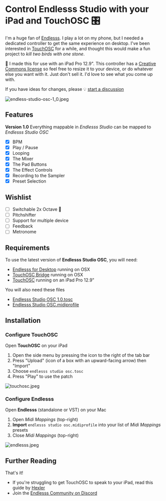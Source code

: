# Control **Endlesss Studio** with your iPad and TouchOSC :control_knobs:

I'm a huge fan of [Endlesss](https://endlesss.fm). I play a lot on my phone, but I needed a dedicated controller to get the same experience on desktop. I've been interested in [TouchOSC](https://hexler.net/touchosc) for a while, and thought this would make a fun project to *kill two birds with one stone*.

:no_mobile_phones: I made this for use with an iPad Pro 12.9". This controller has a [Creative Commons license](https://github.com/renderghost/endlesss-studio-osc/blob/main/LICENSE) so feel free to resize it to your device, or do whatever else you want with it. Just don't sell it. I'd love to see what you come up with.

If you have ideas for changes, please :bulb: [start a discussion](https://github.com/renderghost/endlesss-studio-osc/discussions)

![endless-studio-osc-1_0.jpeg](https://github.com/renderghost/endlesss-studio-osc/blob/main/endless-studio-osc-1_0.jpeg)

## Features

**Version 1.0**
Everything mappable in *Endlesss Studio* can be mapped to *Endlesss Studio OSC*

- [x] BPM
- [x] Play / Pause
- [x] Looping
- [x] The Mixer
- [x] The Pad Buttons
- [x] The Effect Controls
- [x] Recording to the Sampler
- [x] Preset Selection

## Wishlist
- [ ] Switchable 2x Octave 🎹
- [ ] Pitchshifter
- [ ] Support for multiple device
- [ ] Feedback
- [ ] Metronome

## Requirements

To use the latest version of **Endlesss Studio OSC**, you will need:

- [Endlesss for Desktop](https://endlesss.fm/) running on OSX
- [TouchOSC Bridge](https://apps.apple.com/app/touchosc/id1569996730) running on OSX
- [TouchOSC](https://apps.apple.com/app/touchosc/id1569996730) running on an iPad Pro 12.9"

You will also need these files

- [Endlesss Studio OSC 1.0.tosc](https://github.com/renderghost/endlesss-studio-osc/blob/2cff50652fdaa44cae23730d1de5a2377d62f562/Endlesss%20Studio%20OSC%201.0.tosc)
- [Endlesss Studio OSC.midiprofile](https://github.com/renderghost/endlesss-studio-osc/blob/2cff50652fdaa44cae23730d1de5a2377d62f562/Endlesss%20Studio%20OSC.midiprofile)

## Installation

### Configure TouchOSC

Open **TouchOSC** on your iPad

1. Open the side menu by pressing the icon to the right of the tab bar
2. Press "Upload" (icon of a box with an upward-facing arrow) then "Import"
3. Choose `endlesss studio osc.tosc`
4. Press "Play" to use the patch

![touchosc.jpeg](https://github.com/renderghost/endlesss-studio-osc/blob/4bf43205acef9e9bb911625b1bfb674170f0e733/touchosc.jpeg)

### Configure Endlesss

Open **Endlesss** (standalone or VST) on your Mac

1. Open *Midi Mappings* (top-right)
2. **Import** `endlesss studio osc.midiprofile` into your list of *Midi Mappings* presets
3. Close *Midi Mappings* (top-right)

![endlesss.jpeg](https://github.com/renderghost/endlesss-studio-osc/blob/4bf43205acef9e9bb911625b1bfb674170f0e733/endlesss.jpeg)

## Further Reading

That's it!

- If you're struggling to get TouchOSC to speak to your iPad, read this guide by [Hexler](https://hexler.net/touchosc/manual/getting-started)
- Join the [Endlesss Community on Discord](https://discord.com/invite/hytvqRm)
